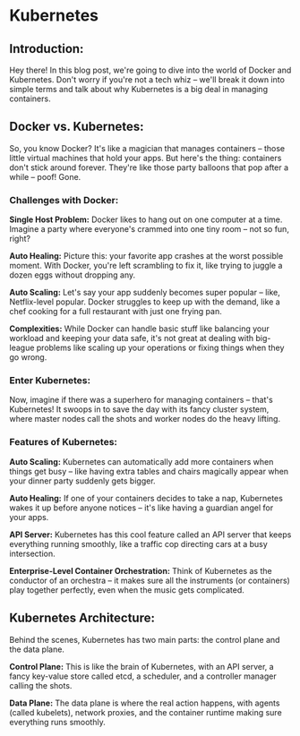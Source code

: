 # Kubernetes

## Introduction:

Hey there! In this blog post, we're going to dive into the world of Docker and Kubernetes. Don't worry if you're not a tech whiz – we'll break it down into simple terms and talk about why Kubernetes is a big deal in managing containers.

## Docker vs. Kubernetes:

So, you know Docker? It's like a magician that manages containers – those little virtual machines that hold your apps. But here's the thing: containers don't stick around forever. They're like those party balloons that pop after a while – poof! Gone.

### Challenges with Docker:

**Single Host Problem:**
Docker likes to hang out on one computer at a time. Imagine a party where everyone's crammed into one tiny room – not so fun, right?

**Auto Healing:**
Picture this: your favorite app crashes at the worst possible moment. With Docker, you're left scrambling to fix it, like trying to juggle a dozen eggs without dropping any.

**Auto Scaling:**
Let's say your app suddenly becomes super popular – like, Netflix-level popular. Docker struggles to keep up with the demand, like a chef cooking for a full restaurant with just one frying pan.

**Complexities:**
While Docker can handle basic stuff like balancing your workload and keeping your data safe, it's not great at dealing with big-league problems like scaling up your operations or fixing things when they go wrong.

### Enter Kubernetes:

Now, imagine if there was a superhero for managing containers – that's Kubernetes! It swoops in to save the day with its fancy cluster system, where master nodes call the shots and worker nodes do the heavy lifting.

### Features of Kubernetes:

**Auto Scaling:**
Kubernetes can automatically add more containers when things get busy – like having extra tables and chairs magically appear when your dinner party suddenly gets bigger.

**Auto Healing:**
If one of your containers decides to take a nap, Kubernetes wakes it up before anyone notices – it's like having a guardian angel for your apps.

**API Server:**
Kubernetes has this cool feature called an API server that keeps everything running smoothly, like a traffic cop directing cars at a busy intersection.

**Enterprise-Level Container Orchestration:**
Think of Kubernetes as the conductor of an orchestra – it makes sure all the instruments (or containers) play together perfectly, even when the music gets complicated.

## Kubernetes Architecture:

Behind the scenes, Kubernetes has two main parts: the control plane and the data plane.

**Control Plane:**
This is like the brain of Kubernetes, with an API server, a fancy key-value store called etcd, a scheduler, and a controller manager calling the shots.

**Data Plane:**
The data plane is where the real action happens, with agents (called kubelets), network proxies, and the container runtime making sure everything runs smoothly.
